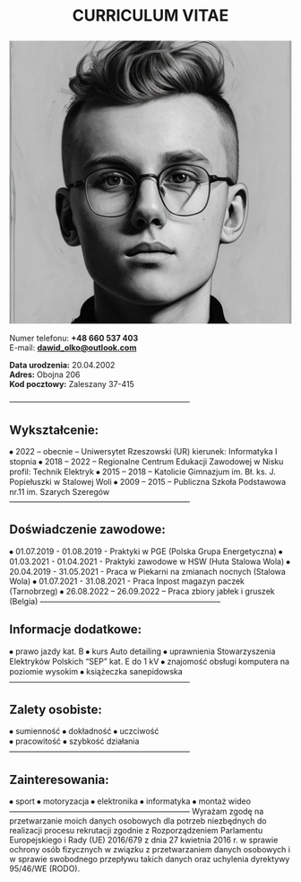 # <p align="center">**CURRICULUM VITAE**</p>

![Dawid Olko](Portret.jpg)

Numer telefonu: **+48 660 537 403**  
E-mail: **dawid_olko@outlook.com**

**Data urodzenia:** 20.04.2002  
**Adres:** Obojna 206  
**Kod pocztowy:** Zaleszany 37-415

––––––––––––––––––––––––––––––––––––––––––––––
## **Wykształcenie:**
⦁ 2022 – obecnie – Uniwersytet Rzeszowski (UR) kierunek: Informatyka I stopnia
⦁ 2018 – 2022 – Regionalne Centrum Edukacji Zawodowej w Nisku profil: Technik Elektryk
⦁ 2015 – 2018 – Katolicie Gimnazjum im. Bł. ks. J. Popiełuszki w Stalowej Woli
⦁ 2009 – 2015 – Publiczna Szkoła Podstawowa nr.11 im. Szarych Szeregów
––––––––––––––––––––––––––––––––––––––––––––––
## **Doświadczenie zawodowe:**
⦁ 01.07.2019 - 01.08.2019   - Praktyki w PGE (Polska Grupa Energetyczna)
⦁ 01.03.2021 - 01.04.2021   - Praktyki zawodowe w HSW (Huta Stalowa Wola)
⦁ 20.04.2019 - 31.05.2021   - Praca w Piekarni na zmianach nocnych (Stalowa Wola)
⦁ 01.07.2021 - 31.08.2021   -  Praca Inpost magazyn paczek (Tarnobrzeg)
⦁ 26.08.2022 – 26.09.2022 – Praca zbiory jabłek i gruszek (Belgia)
––––––––––––––––––––––––––––––––––––––––––––––
## **Informacje dodatkowe:**
⦁ prawo jazdy kat. B
⦁ kurs Auto detailing 
⦁ uprawnienia Stowarzyszenia Elektryków Polskich “SEP” kat. E do 1 kV 
⦁ znajomość obsługi komputera na poziomie wysokim
⦁ książeczka sanepidowska 
––––––––––––––––––––––––––––––––––––––––––––––
## **Zalety osobiste:**
⦁ sumienność 
⦁ dokładność 
⦁ uczciwość  
⦁ pracowitość 
⦁ szybkość działania
––––––––––––––––––––––––––––––––––––––––––––––
## **Zainteresowania:**
⦁ sport
⦁ motoryzacja 
⦁ elektronika
⦁ informatyka 
⦁ montaż wideo
––––––––––––––––––––––––––––––––––––––––––––––
Wyrażam zgodę na przetwarzanie moich danych osobowych dla potrzeb niezbędnych do realizacji procesu rekrutacji zgodnie z Rozporządzeniem Parlamentu Europejskiego i Rady (UE) 2016/679 z dnia 27 kwietnia 2016 r. w sprawie ochrony osób fizycznych w związku z przetwarzaniem danych osobowych i w sprawie swobodnego przepływu takich danych oraz uchylenia dyrektywy 95/46/WE (RODO).
